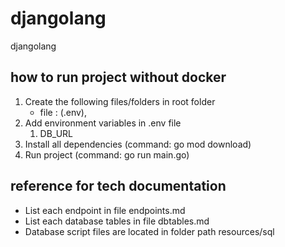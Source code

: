 # djangolang
djangolang

## how to run project without docker
1. Create the following files/folders in root folder
    * file : (.env), 
2. Add environment variables in .env file
    1. DB_URL
3. Install all dependencies (command: go mod download)
4. Run project (command: go run main.go)

## reference for tech documentation
* List each endpoint in file endpoints.md
* List each database tables in file dbtables.md
* Database script files are located in folder path resources/sql